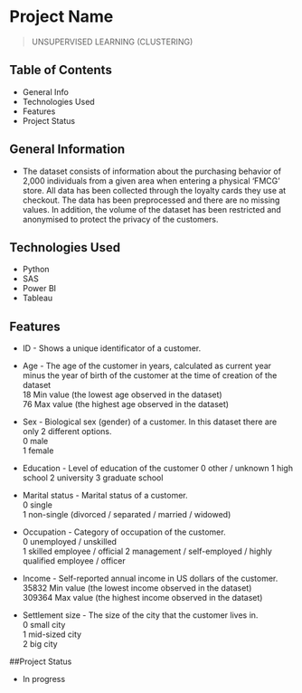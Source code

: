 # Project Name
> UNSUPERVISED LEARNING (CLUSTERING)

## Table of Contents
* General Info
* Technologies Used
* Features
* Project Status

## General Information
- The dataset consists of information about the purchasing behavior of 2,000 individuals from a given area when entering a physical ‘FMCG’ store. All data   has been collected through the loyalty cards they use at checkout. The data has been preprocessed and there are no missing values. In addition, the     volume of the dataset has been restricted and anonymised to protect the privacy of the customers. 

## Technologies Used
- Python
- SAS
- Power BI
- Tableau

## Features
- ID - Shows a unique identificator of a customer.	
- Age - The age of the customer in years, calculated as current year minus the year of birth of the customer at the time of creation of the dataset				
        18 Min value (the lowest age observed in the dataset)							
        76  Max value (the highest age observed in the dataset)							
- Sex - Biological sex (gender) of a customer. In this dataset there are only 2 different options.	
                   0 male	
                   1 female	
- Education - Level of education of the customer
              0 other / unknown
              1 high school
              2 university
              3 graduate school

- Marital status - Marital status of a customer.	
                  0 single	
                  1 non-single (divorced / separated / married / widowed)	

- Occupation - Category of occupation of the customer.	
               0	unemployed / unskilled	
               1	skilled employee / official	
               2	management / self-employed / highly qualified employee / officer	

- Income - Self-reported annual income in US dollars of the customer.	
           35832	Min value (the lowest income observed in the dataset)	
           309364	Max value (the highest income observed in the dataset)
- Settlement size - The size of the city that the customer lives in.	
                    0	small city	
                    1	mid-sized city	
                    2	big city	

##Project Status
- In progress
